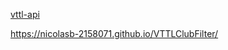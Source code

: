[vttl-api](https://github.com/subhero24/vttl-api/tree/main)

https://nicolasb-2158071.github.io/VTTLClubFilter/